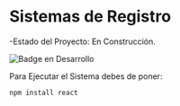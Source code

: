 <h1>Sistemas de Registro</h1>

-Estado del Proyecto: En Construcción.

![Badge en Desarrollo](https://img.shields.io/badge/STATUS-EN%20DESAROLLO-green)

Para Ejecutar el Sistema debes de poner:

```npm install react```
